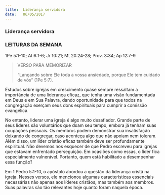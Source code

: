 ```yaml
---
title:  Liderança servidora
date:   06/05/2017
---
```


### Liderança servidora

### LEITURAS DA SEMANA
1Pe 5:1-10; At 6:1-6; Jr 10:21; Mt 20:24-28; Prov. 3:34; Ap 12:7-9

> <p>VERSO PARA MEMORIZAR</p>
> “Lançando sobre Ele toda a vossa ansiedade, porque Ele tem cuidado de vós” (1Pe 5:7).

Estudos sobre igrejas em crescimento quase sempre ressaltam a importância de uma liderança eficaz, que tenha uma visão fundamentada em Deus e em Sua Palavra, dando oportunidade para que todos na congregação exerçam seus dons espirituais para cumprir a comissão evangélica.

No entanto, liderar uma igreja é algo muito desafiador. Grande parte de seus líderes são voluntários que doam seu tempo, embora já tenham suas ocupações pessoais. Os membros podem demonstrar sua insatisfação deixando de congregar, caso aconteça algo que não apoiam nem toleram. Além disso, um líder cristão eficaz também deve ser profundamente espiritual. Não devemos nos esquecer de que Pedro escreveu para igrejas que estavam enfrentado perseguição. Em ocasiões como essas, o líder fica especialmente vulnerável. Portanto, quem está habilitado a desempenhar essa função?

Em 1 Pedro 5:1-10, o apóstolo abordou a questão da liderança cristã na igreja. Nesses versos, ele mencionou algumas características essenciais necessárias não apenas aos líderes cristãos, mas também aos membros. Suas palavras são tão relevantes hoje quanto foram naquela época.